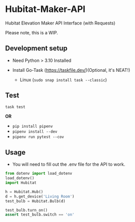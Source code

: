 # Hubitat-Maker-API

Hubitat Elevation Maker API Interface (with Requests)

Please note, this is a WIP.

## Development setup

- Need Python > 3.10 Installed

- Install Go-Task (<https://taskfile.dev/>)(Optional, it's NEAT!)
  - Linux (`sudo snap install task --classic`)

## Test

```sh
task test
```

**OR**

- `pip install pipenv`
- `pipenv install --dev`
- `pipenv run pytest --cov`

## Usage

- You will need to fill out the .env file for the API to work.

```python
from dotenv import load_dotenv
load_dotenv()
import Hubitat

h = Hubitat.Hub()
d = h.get_device('Living Room')
test_bulb = Hubitat.Bulb(d)

test_bulb.turn_on()
assert test_bulb.switch == 'on'
```
